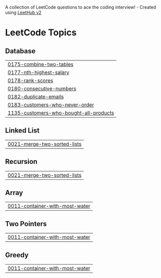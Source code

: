 A collection of LeetCode questions to ace the coding interview! - Created using [LeetHub v2](https://github.com/arunbhardwaj/LeetHub-2.0)
<!---LeetCode Topics Start-->
# LeetCode Topics
## Database
|  |
| ------- |
| [0175-combine-two-tables](https://github.com/Kyuuu827/leetcode-master/tree/master/0175-combine-two-tables) |
| [0177-nth-highest-salary](https://github.com/Kyuuu827/leetcode-master/tree/master/0177-nth-highest-salary) |
| [0178-rank-scores](https://github.com/Kyuuu827/leetcode-master/tree/master/0178-rank-scores) |
| [0180-consecutive-numbers](https://github.com/Kyuuu827/leetcode-master/tree/master/0180-consecutive-numbers) |
| [0182-duplicate-emails](https://github.com/Kyuuu827/leetcode-master/tree/master/0182-duplicate-emails) |
| [0183-customers-who-never-order](https://github.com/Kyuuu827/leetcode-master/tree/master/0183-customers-who-never-order) |
| [1135-customers-who-bought-all-products](https://github.com/Kyuuu827/leetcode-master/tree/master/1135-customers-who-bought-all-products) |
## Linked List
|  |
| ------- |
| [0021-merge-two-sorted-lists](https://github.com/Kyuuu827/leetcode-master/tree/master/0021-merge-two-sorted-lists) |
## Recursion
|  |
| ------- |
| [0021-merge-two-sorted-lists](https://github.com/Kyuuu827/leetcode-master/tree/master/0021-merge-two-sorted-lists) |
## Array
|  |
| ------- |
| [0011-container-with-most-water](https://github.com/Kyuuu827/leetcode-master/tree/master/0011-container-with-most-water) |
## Two Pointers
|  |
| ------- |
| [0011-container-with-most-water](https://github.com/Kyuuu827/leetcode-master/tree/master/0011-container-with-most-water) |
## Greedy
|  |
| ------- |
| [0011-container-with-most-water](https://github.com/Kyuuu827/leetcode-master/tree/master/0011-container-with-most-water) |
<!---LeetCode Topics End-->